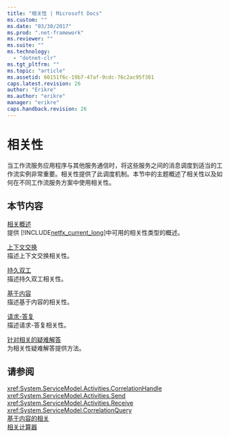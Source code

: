 ```yaml
---
title: "相关性 | Microsoft Docs"
ms.custom: ""
ms.date: "03/30/2017"
ms.prod: ".net-framework"
ms.reviewer: ""
ms.suite: ""
ms.technology: 
  - "dotnet-clr"
ms.tgt_pltfrm: ""
ms.topic: "article"
ms.assetid: 60151f6c-19b7-47af-9cdc-76c2ac95f301
caps.latest.revision: 26
author: "Erikre"
ms.author: "erikre"
manager: "erikre"
caps.handback.revision: 26
---
```

# 相关性
当工作流服务应用程序与其他服务通信时，将这些服务之间的消息调度到适当的工作流实例非常重要。相关性提供了此调度机制。本节中的主题概述了相关性以及如何在不同工作流服务方案中使用相关性。  
  
## 本节内容  
 [相关概述](../../../../docs/framework/wcf/feature-details/correlation-overview.md)  
 提供 [!INCLUDE[netfx_current_long](../../../../includes/netfx-current-long-md.md)]中可用的相关性类型的概述。  
  
 [上下文交换](../../../../docs/framework/wcf/feature-details/context-exchange-correlation.md)  
 描述上下文交换相关性。  
  
 [持久双工](../../../../docs/framework/wcf/feature-details/durable-duplex-correlation.md)  
 描述持久双工相关性。  
  
 [基于内容](../../../../docs/framework/wcf/feature-details/content-based-correlation.md)  
 描述基于内容的相关性。  
  
 [请求\-答复](../../../../docs/framework/wcf/feature-details/request-reply-correlation.md)  
 描述请求\-答复相关性。  
  
 [针对相关的疑难解答](../../../../docs/framework/wcf/feature-details/troubleshooting-correlation.md)  
 为相关性疑难解答提供方法。  
  
## 请参阅  
 <xref:System.ServiceModel.Activities.CorrelationHandle>   
 <xref:System.ServiceModel.Activities.Send>   
 <xref:System.ServiceModel.Activities.Receive>   
 <xref:System.ServiceModel.CorrelationQuery>   
 [基于内容的相关](../../../../docs/framework/windows-workflow-foundation/samples/content-based-correlation.md)   
 [相关计算器](../../../../docs/framework/windows-workflow-foundation/samples/correlated-calculator.md)
